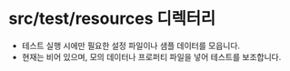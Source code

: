 ﻿# src/test/resources 디렉터리

- 테스트 실행 시에만 필요한 설정 파일이나 샘플 데이터를 모읍니다.
- 현재는 비어 있으며, 모의 데이터나 프로퍼티 파일을 넣어 테스트를 보조합니다.
